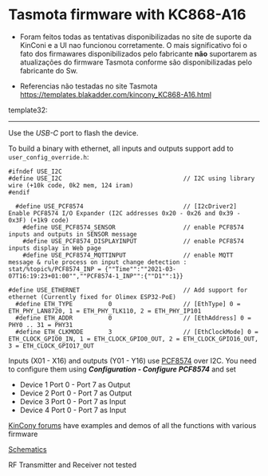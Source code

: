# Tasmota firmware with KC868-A16

* Foram feitos todas as tentativas disponibilizadas no site de suporte da KinConi e a UI nao funcionou corretamente. O mais significativo foi o fato dos firmawares disponibilizados pelo fabricante **não** suportarem as atualizações do firmware Tasmota conforme são disponibilizadas pelo fabricante do Sw.

* Referencias não testadas no site Tasmota https://templates.blakadder.com/kincony_KC868-A16.html


template32:

---
Use the _USB-C_ port to flash the device.

To build a binary with ethernet, all inputs and outputs support add to `user_config_override.h`:

```arduino
#ifndef USE_I2C
#define USE_I2C                                  // I2C using library wire (+10k code, 0k2 mem, 124 iram)
#endif

  #define USE_PCF8574                            // [I2cDriver2] Enable PCF8574 I/O Expander (I2C addresses 0x20 - 0x26 and 0x39 - 0x3F) (+1k9 code)
    #define USE_PCF8574_SENSOR                   // enable PCF8574 inputs and outputs in SENSOR message
    #define USE_PCF8574_DISPLAYINPUT             // enable PCF8574 inputs display in Web page
    #define USE_PCF8574_MQTTINPUT                // enable MQTT message & rule process on input change detection : stat/%topic%/PCF8574_INP = {""Time"":""2021-03-07T16:19:23+01:00"",""PCF8574-1_INP"":{""D1"":1}}

#define USE_ETHERNET                             // Add support for ethernet (Currently fixed for Olimex ESP32-PoE)
  #define ETH_TYPE          0                    // [EthType] 0 = ETH_PHY_LAN8720, 1 = ETH_PHY_TLK110, 2 = ETH_PHY_IP101
  #define ETH_ADDR          0                    // [EthAddress] 0 = PHY0 .. 31 = PHY31
  #define ETH_CLKMODE       3                    // [EthClockMode] 0 = ETH_CLOCK_GPIO0_IN, 1 = ETH_CLOCK_GPIO0_OUT, 2 = ETH_CLOCK_GPIO16_OUT, 3 = ETH_CLOCK_GPIO17_OUT
```

Inputs (X01 - X16) and outputs (Y01 - Y16) use [PCF8574](https://tasmota.github.io/docs/PCF8574/) over I2C. You need to configure them using _**Configuration - Configure PCF8574**_ and set
- Device 1  Port 0 - Port 7 as Output
- Device 2  Port 0 - Port 7 as Output
- Device 3  Port 0 - Port 7 as Input
- Device 4  Port 0 - Port 7 as Input

[KinCony forums](https://www.kincony.com/forum/forumdisplay.php?fid=6) have examples and demos of all the functions with various firmware

[Schematics](https://www.kincony.com/download/KC868-A16-schematic.pdf)

RF Transmitter and Receiver not tested
